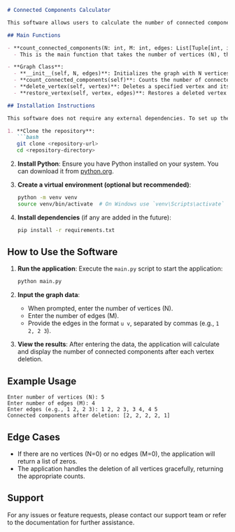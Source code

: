 ```markdown
# Connected Components Calculator

This software allows users to calculate the number of connected components in a graph after the deletion of each vertex. It is designed to handle graphs represented by vertices and edges, providing insights into the connectivity of the graph structure.

## Main Functions

- **count_connected_components(N: int, M: int, edges: List[Tuple[int, int]]) -> List[int]**: 
  - This is the main function that takes the number of vertices (N), the number of edges (M), and a list of edges. It returns a list of integers representing the number of connected components after each vertex deletion.

- **Graph Class**:
  - **__init__(self, N, edges)**: Initializes the graph with N vertices and the given edges.
  - **count_connected_components(self)**: Counts the number of connected components in the current state of the graph.
  - **delete_vertex(self, vertex)**: Deletes a specified vertex and its incident edges from the graph.
  - **restore_vertex(self, vertex, edges)**: Restores a deleted vertex and its edges back to the graph.

## Installation Instructions

This software does not require any external dependencies. To set up the environment, follow these steps:

1. **Clone the repository**:
   ```bash
   git clone <repository-url>
   cd <repository-directory>
   ```

2. **Install Python**: Ensure you have Python installed on your system. You can download it from [python.org](https://www.python.org/downloads/).

3. **Create a virtual environment (optional but recommended)**:
   ```bash
   python -m venv venv
   source venv/bin/activate  # On Windows use `venv\Scripts\activate`
   ```

4. **Install dependencies** (if any are added in the future):
   ```bash
   pip install -r requirements.txt
   ```

## How to Use the Software

1. **Run the application**:
   Execute the `main.py` script to start the application:
   ```bash
   python main.py
   ```

2. **Input the graph data**:
   - When prompted, enter the number of vertices (N).
   - Enter the number of edges (M).
   - Provide the edges in the format `u v`, separated by commas (e.g., `1 2, 2 3`).

3. **View the results**:
   After entering the data, the application will calculate and display the number of connected components after each vertex deletion.

## Example Usage

```plaintext
Enter number of vertices (N): 5
Enter number of edges (M): 4
Enter edges (e.g., 1 2, 2 3): 1 2, 2 3, 3 4, 4 5
Connected components after deletion: [2, 2, 2, 2, 1]
```

## Edge Cases

- If there are no vertices (N=0) or no edges (M=0), the application will return a list of zeros.
- The application handles the deletion of all vertices gracefully, returning the appropriate counts.

## Support

For any issues or feature requests, please contact our support team or refer to the documentation for further assistance.
```

